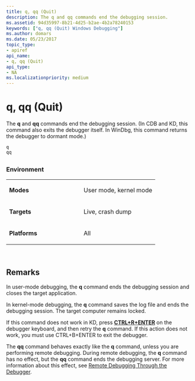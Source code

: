 ```yaml
---
title: q, qq (Quit)
description: The q and qq commands end the debugging session.
ms.assetid: 94d35997-8b21-4d25-b2ae-4b2a78240153
keywords: ["q, qq (Quit) Windows Debugging"]
ms.author: domars
ms.date: 05/23/2017
topic_type:
- apiref
api_name:
- q, qq (Quit)
api_type:
- NA
ms.localizationpriority: medium
---
```


# q, qq (Quit)


The **q** and **qq** commands end the debugging session. (In CDB and KD, this command also exits the debugger itself. In WinDbg, this command returns the debugger to dormant mode.)

```
q 
qq 
```

## <span id="ddk_cmd_quit_dbg"></span><span id="DDK_CMD_QUIT_DBG"></span>


### <span id="Environment"></span><span id="environment"></span><span id="ENVIRONMENT"></span>Environment

<table>
<colgroup>
<col width="50%" />
<col width="50%" />
</colgroup>
<tbody>
<tr class="odd">
<td align="left"><p><strong>Modes</strong></p></td>
<td align="left"><p>User mode, kernel mode</p></td>
</tr>
<tr class="even">
<td align="left"><p><strong>Targets</strong></p></td>
<td align="left"><p>Live, crash dump</p></td>
</tr>
<tr class="odd">
<td align="left"><p><strong>Platforms</strong></p></td>
<td align="left"><p>All</p></td>
</tr>
</tbody>
</table>

 

Remarks
-------

In user-mode debugging, the **q** command ends the debugging session and closes the target application.

In kernel-mode debugging, the **q** command saves the log file and ends the debugging session. The target computer remains locked.

If this command does not work in KD, press [**CTRL+R+ENTER**](ctrl-r--re-synchronize-.md) on the debugger keyboard, and then retry the **q** command. If this action does not work, you must use CTRL+B+ENTER to exit the debugger.

The **qq** command behaves exactly like the **q** command, unless you are performing remote debugging. During remote debugging, the **q** command has no effect, but the **qq** command ends the debugging server. For more information about this effect, see [Remote Debugging Through the Debugger](remote-debugging-through-the-debugger.md).

 

 





